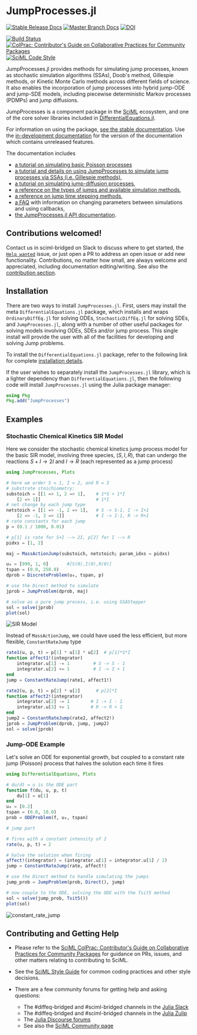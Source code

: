 # JumpProcesses.jl

[![Stable Release Docs](https://img.shields.io/badge/Stable%20Release%20Docs-SciML-blue)](https://docs.sciml.ai/JumpProcesses/stable/)
[![Master Branch Docs](https://img.shields.io/badge/Master%20Branch%20Docs-SciML-blue)](https://docs.sciml.ai/JumpProcesses/dev/)
[![DOI](https://zenodo.org/badge/80893293.svg)](https://zenodo.org/doi/10.5281/zenodo.10869721)

<!-- [![Coverage Status](https://coveralls.io/repos/github/SciML/JumpProcesses.jl/badge.svg?branch=master)](https://coveralls.io/github/SciML/JumpProcesses.jl?branch=master)
[![codecov](https://codecov.io/gh/SciML/JumpProcesses.jl/branch/master/graph/badge.svg)](https://codecov.io/gh/SciML/JumpProcesses.jl) -->
<!-- [![Join the chat at https://julialang.zulipchat.com #sciml-bridged](https://img.shields.io/static/v1?label=Zulip&message=chat&color=9558b2&labelColor=389826)](https://julialang.zulipchat.com/#narrow/stream/279055-sciml-bridged) -->
[![Build Status](https://github.com/SciML/JumpProcesses.jl/workflows/CI/badge.svg)](https://github.com/SciML/JumpProcesses.jl/actions?query=workflow%3ACI)
[![ColPrac: Contributor's Guide on Collaborative Practices for Community Packages](https://img.shields.io/badge/ColPrac-Contributor%27s%20Guide-blueviolet)](https://github.com/SciML/ColPrac)
[![SciML Code Style](https://img.shields.io/static/v1?label=code%20style&message=SciML&color=9558b2&labelColor=389826)](https://github.com/SciML/SciMLStyle)

JumpProcesses.jl provides methods for simulating jump processes, known as
stochastic simulation algorithms (SSAs), Doob's method, Gillespie methods, or
Kinetic Monte Carlo methods across different fields of science. It also enables the
incorporation of jump processes into hybrid jump-ODE and jump-SDE models,
including piecewise deterministic Markov processes (PDMPs) and jump diffusions.

JumpProcesses is a component package in the [SciML](https://sciml.ai/) ecosystem,
and one of the core solver libraries included in
[DifferentialEquations.jl](https://github.com/JuliaDiffEq/DifferentialEquations.jl).

For information on using the package,
[see the stable documentation](https://docs.sciml.ai/JumpProcesses/stable/). Use the
[in-development documentation](https://docs.sciml.ai/JumpProcesses/dev/) for the version of
the documentation which contains unreleased features.

The documentation includes

  - [a tutorial on simulating basic Poisson processes](https://docs.sciml.ai/JumpProcesses/stable/tutorials/simple_poisson_process/)
  - [a tutorial and details on using JumpProcesses to simulate jump processes via SSAs (i.e. Gillespie methods)](https://docs.sciml.ai/JumpProcesses/stable/tutorials/discrete_stochastic_example/),
  - [a tutorial on simulating jump-diffusion processes](https://docs.sciml.ai/JumpProcesses/stable/tutorials/jump_diffusion/),
  - [a reference on the types of jumps and available simulation methods](https://docs.sciml.ai/JumpProcesses/stable/jump_types/),
  - [a reference on jump time stepping methods](https://docs.sciml.ai/JumpProcesses/stable/jump_solve/),
  - [a FAQ](https://docs.sciml.ai/JumpProcesses/stable/faq) with information on changing parameters between simulations and using callbacks,
  - [the JumpProcesses.jl API documentation](https://docs.sciml.ai/JumpProcesses/stable/api/).

## Contributions welcomed!

Contact us in sciml-bridged on Slack to discuss where to get started, the [`Help wanted`](https://github.com/SciML/JumpProcesses.jl/issues/431) issue, or just open a PR to address an open issue or add new functionality. Contributions, no matter how small, are always welcome and appreciated,
including documentation editing/writing. See also the [contribution section](#contributing-and-getting-help).

## Installation

There are two ways to install `JumpProcesses.jl`. First, users may install the meta
`DifferentialEquations.jl` package, which installs and wraps `OrdinaryDiffEq.jl`
for solving ODEs, `StochasticDiffEq.jl` for solving SDEs, and `JumpProcesses.jl`,
along with a number of other useful packages for solving models involving ODEs,
SDEs and/or jump process. This single install will provide the user with all of
the facilities for developing and solving Jump problems.

To install the `DifferentialEquations.jl` package, refer to the following link
for complete [installation
details](https://docs.sciml.ai/DiffEqDocs/stable/).

If the user wishes to separately install the `JumpProcesses.jl` library, which is a
lighter dependency than `DifferentialEquations.jl`, then the following code will
install `JumpProcesses.jl` using the Julia package manager:

```julia
using Pkg
Pkg.add("JumpProcesses")
```

## Examples

### Stochastic Chemical Kinetics SIR Model

Here we consider the stochastic chemical kinetics jump process model for the
basic SIR model, involving three species, $(S,I,R)$, that can undergo the
reactions $S + I \to 2I$ and $I \to R$ (each represented as a jump process)

```julia
using JumpProcesses, Plots

# here we order S = 1, I = 2, and R = 3
# substrate stoichiometry:
substoich = [[1 => 1, 2 => 1],    # 1*S + 1*I
    [2 => 1]]                     # 1*I
# net change by each jump type
netstoich = [[1 => -1, 2 => 1],   # S -> S-1, I -> I+1
    [2 => -1, 3 => 1]]            # I -> I-1, R -> R+1
# rate constants for each jump
p = (0.1 / 1000, 0.01)

# p[1] is rate for S+I --> 2I, p[2] for I --> R
pidxs = [1, 2]

maj = MassActionJump(substoich, netstoich; param_idxs = pidxs)

u₀ = [999, 1, 0]       #[S(0),I(0),R(0)]
tspan = (0.0, 250.0)
dprob = DiscreteProblem(u₀, tspan, p)

# use the Direct method to simulate
jprob = JumpProblem(dprob, maj)

# solve as a pure jump process, i.e. using SSAStepper
sol = solve(jprob)
plot(sol)
```

![SIR Model](docs/src/assets/SIR.png)

Instead of `MassActionJump`, we could have used the less efficient, but more
flexible, `ConstantRateJump` type

```julia
rate1(u, p, t) = p[1] * u[1] * u[2]  # p[1]*S*I
function affect1!(integrator)
    integrator.u[1] -= 1         # S -> S - 1
    integrator.u[2] += 1         # I -> I + 1
end
jump = ConstantRateJump(rate1, affect1!)

rate2(u, p, t) = p[2] * u[2]      # p[2]*I
function affect2!(integrator)
    integrator.u[2] -= 1        # I -> I - 1
    integrator.u[3] += 1        # R -> R + 1
end
jump2 = ConstantRateJump(rate2, affect2!)
jprob = JumpProblem(dprob, jump, jump2)
sol = solve(jprob)
```

### Jump-ODE Example

Let's solve an ODE for exponential growth, but coupled to a constant rate jump
(Poisson) process that halves the solution each time it fires

```julia
using DifferentialEquations, Plots

# du/dt = u is the ODE part
function f(du, u, p, t)
    du[1] = u[1]
end
u₀ = [0.2]
tspan = (0.0, 10.0)
prob = ODEProblem(f, u₀, tspan)

# jump part

# fires with a constant intensity of 2
rate(u, p, t) = 2

# halve the solution when firing
affect!(integrator) = (integrator.u[1] = integrator.u[1] / 2)
jump = ConstantRateJump(rate, affect!)

# use the Direct method to handle simulating the jumps
jump_prob = JumpProblem(prob, Direct(), jump)

# now couple to the ODE, solving the ODE with the Tsit5 method
sol = solve(jump_prob, Tsit5())
plot(sol)
```

![constant_rate_jump](docs/src/assets/constant_rate_jump.png)

## Contributing and Getting Help

  - Please refer to the
    [SciML ColPrac: Contributor's Guide on Collaborative Practices for Community Packages](https://github.com/SciML/ColPrac/blob/master/README.md)
    for guidance on PRs, issues, and other matters relating to contributing to SciML.

  - See the [SciML Style Guide](https://github.com/SciML/SciMLStyle) for common coding practices and other style decisions.
  - There are a few community forums for getting help and asking questions:
    
      + The #diffeq-bridged and #sciml-bridged channels in the
        [Julia Slack](https://julialang.org/slack/)
      + The #diffeq-bridged and #sciml-bridged channels in the
        [Julia Zulip](https://julialang.zulipchat.com/#narrow/stream/279055-sciml-bridged)
      + The [Julia Discourse forums](https://discourse.julialang.org)
      + See also the [SciML Community page](https://sciml.ai/community/)
